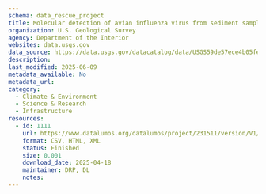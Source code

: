 ```yaml
---
schema: data_rescue_project 
title: Molecular detection of avian influenza virus from sediment samples in waterfowl habitats on the Delmarva Peninsula, USA
organization: U.S. Geological Survey
agency: Department of the Interior
websites: data.usgs.gov
data_source: https://data.usgs.gov/datacatalog/data/USGS59de57ece4b05fe04ccd3997
description: 
last_modified: 2025-06-09
metadata_available: No
metadata_url: 
category:
  - Climate & Environment 
  - Science & Research 
  - Infrastructure 
resources:
  - id: 1111
    url: https://www.datalumos.org/datalumos/project/231511/version/V1/view
    format: CSV, HTML, XML
    status: Finished
    size: 0.001
    download_date: 2025-04-18
    maintainer: DRP, DL
    notes: 
---
```


